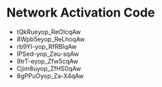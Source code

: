 # Network Activation Code
* tQkRueyop_ReOIcqAw
* 8Wpb5eyop_ReLhoqAw
* rb9Yl-yop_RfRBIqAw
* IPSed-yop_Zeu-sqAw
* 8trT-eyop_Zfw5cqAw
* Cjim8uyop_ZfHS0qAw
* 8gPPuOyop_Za-X4qAw